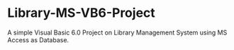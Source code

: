 # Library-MS-VB6-Project
A simple Visual Basic 6.0 Project on Library Management System using MS Access as Database. 
